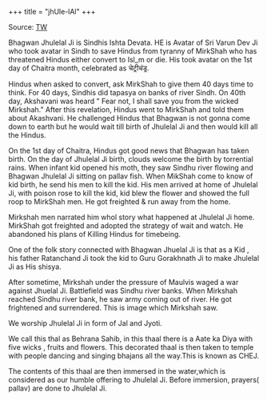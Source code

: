 +++
title = "jhUle-lAl"
+++

Source: [TW](https://unrollthread.com/t/1624444752426078209/)

Bhagwan Jhulelal Ji is Sindhis Ishta Devata. HE is Avatar of Sri Varun Dev Ji who took avatar in Sindh to save Hindus from tyranny of MirkShah who has threatened Hindus either convert to Isl_m or die. His took avatar on the 1st day of Chaitra month, celebrated as चेट्रीचंड्र.

Hindus when asked to convert, ask MirkShah to give them 40 days time to think. For 40 days, Sindhis did tapasya on banks of river Sindh. On 40th day, Akshavani was heard " Fear not, I shall save you from the wicked Mirkshah." After this revelation, Hindus went to MirkShah and told them about Akashvani. He challenged Hindus that Bhagwan is not gonna come down to earth but he would wait till birth of Jhulelal Ji and then would kill all the Hindus.

On the 1st day of Chaitra, Hindus got good news that Bhagwan has taken birth. On the day of Jhulelal Ji birth, clouds welcome the birth by torrential rains. When infant kid opened his moth, they saw Sindhu river flowing and Bhagwan Jhulelal Ji sitting on pallav fish. When MikShah come to know of kid birth, he send his men to kill the kid. His men arrived at home of Jhulelal Ji, with poison rose to kill the kid, kid blew the flower and showed the full roop to MirkShah men. He got freighted & run away from the home.

Mirkshah men narrated him whol story what happened at Jhulelal Ji home. MirkShah got freighted and adopted the strategy of wait and watch. He abandoned his plans of Killing Hindus for timebeing.

One of the folk story connected with Bhagwan Jhuelal Ji is that as a Kid , his father Ratanchand Ji took the kid to Guru Gorakhnath Ji to make Jhulelal Ji as His shisya.

After sometime, Mirkshah under the pressure of Maulvis waged a war against Jhuelal Ji. Battlefield was Sindhu river banks. When Mirkshah reached Sindhu river bank, he saw army coming out of river. He got frightened and surrendered. This is image which Mirkshah saw.

We worship Jhulelal Ji in form of Jal and Jyoti.

We call this thal as Behrana Sahib, in this thaal there is a Aate ka Diya with five wicks , fruits and flowers. This decorated thaal is then taken to temple with people dancing and singing bhajans all the way.This is known as CHEJ.

The contents of this thaal are then immersed in the water,which is considered as our humble offering to Jhulelal Ji. Before immersion, prayers( pallav) are done to Jhulelal Ji.

